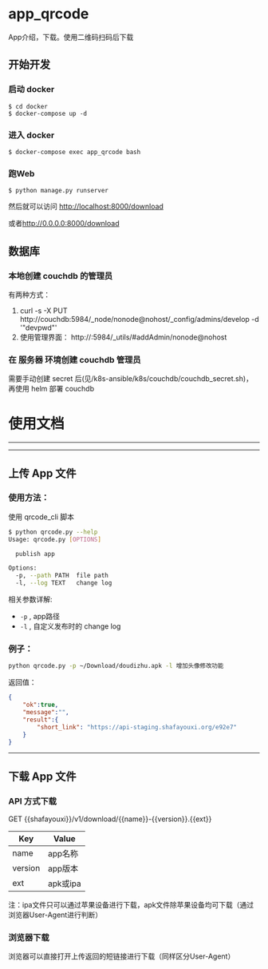 # app_qrcode
App介绍，下载。使用二维码扫码后下载

## 开始开发

### 启动 docker

```
$ cd docker
$ docker-compose up -d
```

### 进入 docker
```
$ docker-compose exec app_qrcode bash
```

### 跑Web
```
$ python manage.py runserver 
```
然后就可以访问 <http://localhost:8000/download> 

或者<http://0.0.0.0:8000/download>


## 数据库

### 本地创建 couchdb 的管理员
有两种方式：

1. curl -s -X PUT http://couchdb:5984/_node/nonode@nohost/_config/admins/develop -d '"devpwd"'
2. 使用管理界面： http://<docker machine ip>:5984/_utils/#addAdmin/nonode@nohost

### 在 服务器 环境创建 couchdb 管理员

需要手动创建 secret 后(见/k8s-ansible/k8s/couchdb/couchdb_secret.sh)，再使用 helm 部署 couchdb

# 使用文档

----------------

----------------

## 上传 App 文件

### 使用方法：

使用 qrcode_cli 脚本

``` sh
$ python qrcode.py --help
Usage: qrcode.py [OPTIONS]

  publish app

Options:
  -p, --path PATH  file path
  -l, --log TEXT   change log

```

相关参数详解:

- `-p` , app路径
- `-l` , 自定义发布时的 change log

### 例子：

``` sh
python qrcode.py -p ~/Download/doudizhu.apk -l 增加头像修改功能
```

返回值：

```json
{
    "ok":true,
    "message":"",
    "result":{
        "short_link": "https://api-staging.shafayouxi.org/e92e7"
    }
}
```

----------------

## 下载 App 文件

### API 方式下载

GET {{shafayouxi}}/v1/download/{{name}}-{{version}}.{{ext}}

|Key|Value|
|---|---|
|name|app名称|
|version|app版本|
|ext|apk或ipa|

注：ipa文件只可以通过苹果设备进行下载，apk文件除苹果设备均可下载（通过浏览器User-Agent进行判断）

### 浏览器下载

浏览器可以直接打开上传返回的短链接进行下载（同样区分User-Agent）
